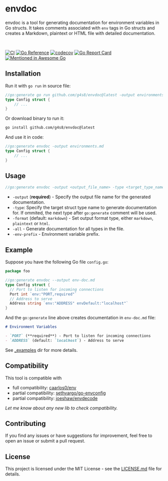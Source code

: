 # envdoc

envdoc is a tool for generating documentation for environment variables in Go structs.
It takes comments associated with `env` tags in Go structs and creates a Markdown, plaintext or HTML
file with detailed documentation.


<br/>

[![CI](https://github.com/g4s8/envdoc/actions/workflows/go.yml/badge.svg)](https://github.com/g4s8/envdoc/actions/workflows/go.yml)
[![Go Reference](https://pkg.go.dev/badge/github.com/g4s8/envdoc.svg)](https://pkg.go.dev/github.com/g4s8/envdoc)
[![codecov](https://codecov.io/gh/g4s8/envdoc/graph/badge.svg?token=sqXWNR755O)](https://codecov.io/gh/g4s8/envdoc)
[![Go Report Card](https://goreportcard.com/badge/github.com/g4s8/envdoc)](https://goreportcard.com/report/github.com/g4s8/envdoc)
[![Mentioned in Awesome Go](https://awesome.re/mentioned-badge.svg)](https://github.com/avelino/awesome-go)  

## Installation

Run it with `go run` in source file:
```go
//go:generate go run github.com/g4s8/envdoc@latest -output environments.md -type Config
type Config struct {
    // ...
}
```

Or download binary to run it:
```bash
go install github.com/g4s8/envdoc@latest
```

And use it in code:

```go
//go:generate envdoc -output environments.md
type Config struct {
    // ...
}
```

## Usage

```go
//go:generate envdoc -output <output_file_name> -type <target_type_name> 
```

 * `-output` (**required**) - Specify the output file name for the generated documentation.
 * `-type`: Specify the target struct type name to generate documentation for.
 If ommited, the next type after `go:generate` comment will be used.
 * `-format` (default: `markdown`) - Set output format type, either `markdown`,
 `plaintext` or `html`.
 * `-all` - Generate documentation for all types in the file.
 * `-env-prefix` - Environment variable prefix.

## Example

Suppose you have the following Go file `config.go`:

```go
package foo

//go:generate envdoc --output env-doc.md
type Config struct {
  // Port to listen for incoming connections
  Port int `env:"PORT,required"`
  // Address to serve
  Address string `env:"ADDRESS" envDefault:"localhost"`
}
```

And the `go:generate` line above creates documentation in `env-doc.md` file:

```md
# Environment Variables

- `PORT` (**required**) - Port to listen for incoming connections
- `ADDRESS` (default: `localhost`) - Address to serve
```

See [_examples](/_examples/) dir for more details.

## Compatibility

This tool is compatible with
- full compatibility: [caarlos0/env](https://github.com/caarlos0/env)
- partial compatibility: [sethvargo/go-envconfig](https://github.com/sethvargo/go-envconfig)
- partial compatibility: [joeshaw/envdecode](https://github.com/joeshaw/envdecode)

*Let me know about any new lib to check compatibility.*


## Contributing

If you find any issues or have suggestions for improvement, feel free to open an issue or submit a pull request.

## License

This project is licensed under the MIT License - see the [LICENSE.md](/LICENSE.md) file for details.
